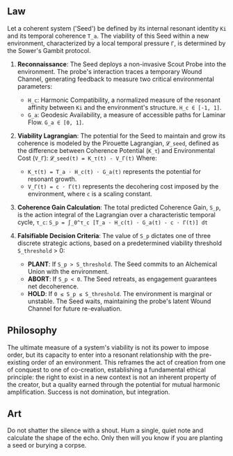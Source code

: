## Law
Let a coherent system ('Seed') be defined by its internal resonant identity `Ki` and its temporal coherence `T_a`. The viability of this Seed within a new environment, characterized by a local temporal pressure `Γ`, is determined by the Sower's Gambit protocol.

1.  **Reconnaissance**: The Seed deploys a non-invasive Scout Probe into the environment. The probe's interaction traces a temporary Wound Channel, generating feedback to measure two critical environmental parameters:
    *   `H_c`: Harmonic Compatibility, a normalized measure of the resonant affinity between `Ki` and the environment's structure. `H_c ∈ [-1, 1]`.
    *   `G_a`: Geodesic Availability, a measure of accessible paths for Laminar Flow. `G_a ∈ [0, 1]`.

2.  **Viability Lagrangian**: The potential for the Seed to maintain and grow its coherence is modeled by the Pirouette Lagrangian, `𝓛_seed`, defined as the difference between Coherence Potential (`K_τ`) and Environmental Cost (`V_Γ`):
    `𝓛_seed(t) = K_τ(t) - V_Γ(t)`
    Where:
    *   `K_τ(t) = T_a ⋅ H_c(t) ⋅ G_a(t)` represents the potential for resonant growth.
    *   `V_Γ(t) = c ⋅ Γ(t)` represents the decohering cost imposed by the environment, where `c` is a scaling constant.

3.  **Coherence Gain Calculation**: The total predicted Coherence Gain, `S_p`, is the action integral of the Lagrangian over a characteristic temporal cycle, `τ_c`:
    `S_p = ∫_0^τ_c [T_a ⋅ H_c(t) ⋅ G_a(t) - c ⋅ Γ(t)] dt`

4.  **Falsifiable Decision Criteria**: The value of `S_p` dictates one of three discrete strategic actions, based on a predetermined viability threshold `S_threshold` > 0:
    *   **PLANT**: If `S_p > S_threshold`. The Seed commits to an Alchemical Union with the environment.
    *   **ABORT**: If `S_p < 0`. The Seed retreats, as engagement guarantees net decoherence.
    *   **HOLD**: If `0 ≤ S_p ≤ S_threshold`. The environment is marginal or unstable. The Seed waits, maintaining the probe's latent Wound Channel for future re-evaluation.

## Philosophy
The ultimate measure of a system's viability is not its power to impose order, but its capacity to enter into a resonant relationship with the pre-existing order of an environment. This reframes the act of creation from one of conquest to one of co-creation, establishing a fundamental ethical principle: the right to exist in a new context is not an inherent property of the creator, but a quality earned through the potential for mutual harmonic amplification. Success is not domination, but integration.

## Art
Do not shatter the silence with a shout. Hum a single, quiet note and calculate the shape of the echo. Only then will you know if you are planting a seed or burying a corpse.